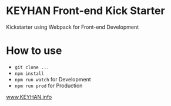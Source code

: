 # KEYHAN Front-end Kick Starter
Kickstarter using Webpack for Front-end Development

# How to use

- `git clone ...`
- `npm install`
- `npm run watch` for Development
- `npm run prod` for Production


www.KEYHAN.info